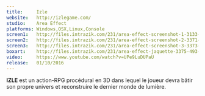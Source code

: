 ```yaml
---
title:     Izle
website:   http://izlegame.com/
studio:    Area Effect
platforms: Windows,OSX,Linux,Console
screen1:   http://files.intrazik.com/231/area-effect-screenshot-1-3133-493-20150429-170734.jpg
screen2:   http://files.intrazik.com/231/area-effect-screenshot-2-3371-493-20150429-170735.jpg
screen3:   http://files.intrazik.com/231/area-effect-screenshot-3-3373-493-20150429-170735.jpg
boxart:    http://files.intrazik.com/231/area-effect-jaquette-3375-493-20150429-170735.jpg
video:     https://www.youtube.com/watch?v=UPe9LuDUPaU
release:   01/10/2016
---
```


**IZLE** est un action-RPG procédural en 3D dans lequel le joueur devra bâtir son propre univers et reconstruire le dernier monde de lumière.